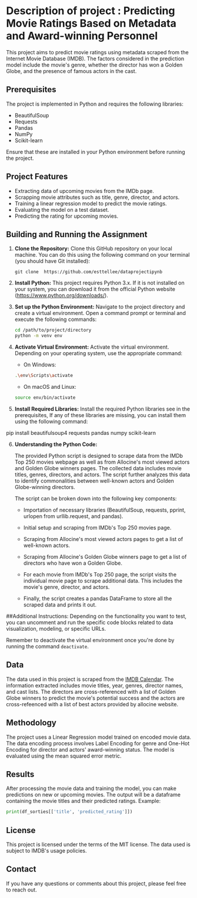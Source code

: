 # Description of project : Predicting Movie Ratings Based on Metadata and Award-winning Personnel

This project aims to predict movie ratings using metadata scraped from the Internet Movie Database (IMDB). The factors considered in the prediction model include the movie's genre, whether the director has won a Golden Globe, and the presence of famous actors in the cast.

## Prerequisites

The project is implemented in Python and requires the following libraries:

- BeautifulSoup
- Requests
- Pandas
- NumPy
- Scikit-learn

Ensure that these are installed in your Python environment before running the project.

## Project Features
- Extracting data of upcoming movies from the IMDb page.
- Scrapping movie attributes such as title, genre, director, and actors.
- Training a linear regression model to predict the movie ratings.
- Evaluating the model on a test dataset.
- Predicting the rating for upcoming movies.




## Building and Running the Assignment

1. **Clone the Repository:** Clone this GitHub repository on your local machine. You can do this using the following command on your terminal (you should have Git installed):
    ```
    git clone  https://github.com/esttellee/dataprojectipynb
    ```
2. **Install Python:** This project requires Python 3.x. If it is not installed on your system, you can download it from the official Python website (https://www.python.org/downloads/).

3. **Set up the Python Environment:** Navigate to the project directory and create a virtual environment.  Open a command prompt or terminal and execute the following commands:

    ```bash
    cd /path/to/project/directory
    python -m venv env
    ```
    
4. **Activate Virtual Environment:** Activate the virtual environment. Depending on your operating system, use the appropriate command:

    - On Windows:
    ```bash
    .\env\Scripts\activate
    ```
    - On macOS and Linux:
    ```bash
    source env/bin/activate
    ```
  
5. **Install Required Libraries:** Install the required Python libraries see in the prerequisites, If any of these libraries are missing, you can install them using the following command:

pip install beautifulsoup4 requests pandas numpy scikit-learn

6. **Understanding the Python Code:** 
   
   The provided Python script is designed to scrape data from the IMDb Top 250 movies webpage as well as from Allocine's most viewed actors and Golden Globe winners pages. The collected data includes movie titles, genres, directors, and actors. The script further analyzes this data to identify commonalities between well-known actors and Golden Globe-winning directors.

   The script can be broken down into the following key components:

    - Importation of necessary libraries (BeautifulSoup, requests, pprint, urlopen from urllib.request, and pandas).
    
    - Initial setup and scraping from IMDb's Top 250 movies page.
    
    - Scraping from Allocine's most viewed actors pages to get a list of well-known actors.
    
    - Scraping from Allocine's Golden Globe winners page to get a list of directors who have won a Golden Globe.
    
    - For each movie from IMDb's Top 250 page, the script visits the individual movie page to scrape additional data. This includes the movie's genre, director, and actors. 
    
    - Finally, the script creates a pandas DataFrame to store all the scraped data and prints it out.



##Additional Instructions:
Depending on the functionality you want to test, you can uncomment and run the specific code blocks related to data visualization, modeling, or specific URLs.

Remember to deactivate the virtual environment once you're done by running the command `deactivate`.


## Data

The data used in this project is scraped from the [IMDB Calendar](https://www.imdb.com/calendar/?ref_=rlm&region=BE&type=MOVIE). The information extracted includes movie titles, year, genres, director names, and cast lists. The directors are cross-referenced with a list of Golden Globe winners to predict the movie's potential success and the actors are cross-refeenced with a list of best actors provided by allocine website. 

## Methodology

The project uses a Linear Regression model trained on encoded movie data. The data encoding process involves Label Encoding for genre and One-Hot Encoding for director and actors' award-winning status. The model is evaluated using the mean squared error metric.

## Results

After processing the movie data and training the model, you can make predictions on new or upcoming movies. The output will be a dataframe containing the movie titles and their predicted ratings. Example:

```python
print(df_sorties[['title', 'predicted_rating']])
```

## License

This project is licensed under the terms of the MIT license. The data used is subject to IMDB's usage policies.

## Contact

If you have any questions or comments about this project, please feel free to reach out.

